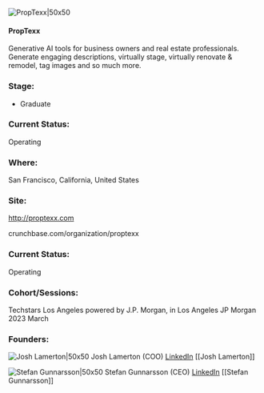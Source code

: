 

![PropTexx|50x50](https://media.licdn.com/dms/image/C4D0BAQHO4QsOAZl9mw/company-logo_200_200/0/1654595085748?e=1692835200&v=beta&t=gGpxJWsy02STgQyhJWJIjpvoA0AWdlSFN39u-kZfJbw)

#### PropTexx
Generative AI tools for business owners and real estate professionals. Generate engaging descriptions, virtually stage, virtually renovate & remodel, tag images and so much more.

### Stage: 
 - Graduate 

### Current Status: 
Operating

### Where:
San Francisco, California, United States

### Site:
http://proptexx.com



crunchbase.com/organization/proptexx

### Current Status: 
Operating

### Cohort/Sessions: 
Techstars Los Angeles powered by J.P. Morgan, in Los Angeles JP Morgan 2023 March

### Founders: 

![Josh Lamerton|50x50]() Josh Lamerton (COO) [LinkedIn](https://linkedin.com/in/joshuall) [[Josh Lamerton]]

![Stefan Gunnarsson|50x50](https://res.cloudinary.com/crunchbase-production/image/upload/rtufcord7wzpo7lhul0d) Stefan Gunnarsson (CEO) [LinkedIn](https://linkedin.com/in/stefgunn) [[Stefan Gunnarsson]]


